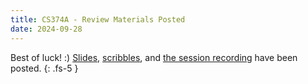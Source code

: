 ```yaml
---
title: CS374A - Review Materials Posted
date: 2024-09-28
---
```

Best of luck! :)
[Slides](/assets/cs374a/fa24/mt1/pdf/ACM_374A_review.pdf), [scribbles](/assets/cs374a/fa24/mt1/pdf/ACM_374A_review_scribbles.pdf), and [the session recording](https://illinois.zoom.us/rec/share/Bv5VUQr_UnGYFIOQgCmI2vQcpFcsB_7v_jXcs-Qz6DjhWx5IL4tfe4dMeLv4Fwln.DRMECWXHmFL67CoF) have been posted.
{: .fs-5 }
